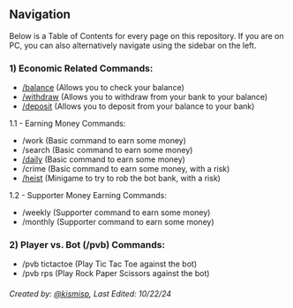 ## Navigation 
Below is a Table of Contents for every page on this repository. If you are on PC, you can also alternatively navigate using the sidebar on the left.

### 1) Economic Related Commands:
- [/balance](https://github.com/ketarre/information/blob/main/.%CE%B9balance.md) (Allows you to check your balance)
- [/withdraw](https://github.com/ketarre/information/blob/main/.%CE%B9withdraw.md) (Allows you to withdraw from your bank to your balance)
- [/deposit](https://github.com/ketarre/information/blob/main/.%CE%B9deposit.md) (Allows you to deposit from your balance to your bank)

1.1 - Earning Money Commands:
- /work (Basic command to earn some money)
- /search (Basic command to earn some money)
- [/daily](https://github.com/ketarre/information/blob/main/%CE%B9daily.md) (Basic command to earn some money)
- /crime (Basic command to earn some money, with a risk)
- [/heist](https://github.com/ketarre/information/blob/main/%CE%B9heist.md) (Minigame to try to rob the bot bank, with a risk)

1.2 - Supporter Money Earning Commands:
- /weekly (Supporter command to earn some money)
- /monthly (Supporter command to earn some money)

### 2) Player vs. Bot (/pvb) Commands:
- /pvb tictactoe (Play Tic Tac Toe against the bot)
- /pvb rps (Play Rock Paper Scissors against the bot)



###### Created by: [@kismisp](https://discordapp.com/users/1206865169846632450), Last Edited: 10/22/24
